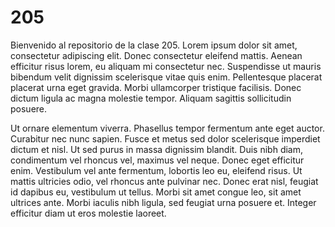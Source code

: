 # 205
Bienvenido al repositorio de la clase 205.
Lorem ipsum dolor sit amet, consectetur adipiscing elit. Donec consectetur eleifend mattis. Aenean efficitur risus lorem, eu aliquam mi consectetur nec. Suspendisse ut mauris bibendum velit dignissim scelerisque vitae quis enim. Pellentesque placerat placerat urna eget gravida. Morbi ullamcorper tristique facilisis. Donec dictum ligula ac magna molestie tempor. Aliquam sagittis sollicitudin posuere.

Ut ornare elementum viverra. Phasellus tempor fermentum ante eget auctor. Curabitur nec nunc sapien. Fusce et metus sed dolor scelerisque imperdiet dictum et nisl. Ut sed purus in massa dignissim blandit. Duis nibh diam, condimentum vel rhoncus vel, maximus vel neque. Donec eget efficitur enim. Vestibulum vel ante fermentum, lobortis leo eu, eleifend risus. Ut mattis ultricies odio, vel rhoncus ante pulvinar nec. Donec erat nisl, feugiat id dapibus eu, vestibulum ut tellus. Morbi sit amet congue leo, sit amet ultrices ante. Morbi iaculis nibh ligula, sed feugiat urna posuere et. Integer efficitur diam ut eros molestie laoreet.
